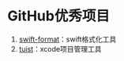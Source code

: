 # GitHub优秀项目

1. [swift-format](https://github.com/apple/swift-format)：swift格式化工具
2. [tuist](https://github.com/tuist/tuist)：xcode项目管理工具
